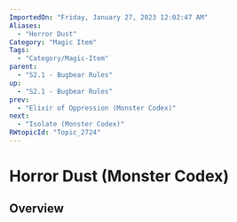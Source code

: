 ```yaml
---
ImportedOn: "Friday, January 27, 2023 12:02:47 AM"
Aliases:
  - "Horror Dust"
Category: "Magic Item"
Tags:
  - "Category/Magic-Item"
parent:
  - "S2.1 - Bugbear Rules"
up:
  - "S2.1 - Bugbear Rules"
prev:
  - "Elixir of Oppression (Monster Codex)"
next:
  - "Isolate (Monster Codex)"
RWtopicId: "Topic_2724"
---
```

# Horror Dust (Monster Codex)
## Overview
